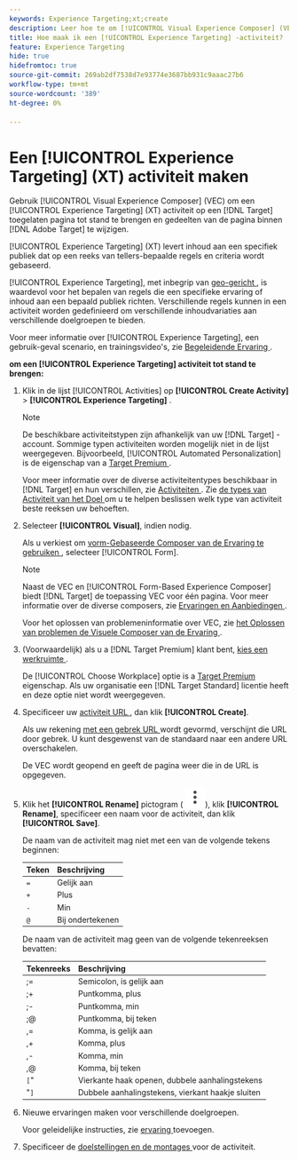 ```yaml
---
keywords: Experience Targeting;xt;create
description: Leer hoe te om [!UICONTROL Visual Experience Composer] (VEC) in  [!DNL Adobe Target]  te gebruiken om een [!UICONTROL Experience Targeting] (XT) activiteit tot stand te brengen.
title: Hoe maak ik een [!UICONTROL Experience Targeting] -activiteit?
feature: Experience Targeting
hide: true
hidefromtoc: true
source-git-commit: 269ab2df7538d7e93774e3687bb931c9aaac27b6
workflow-type: tm+mt
source-wordcount: '389'
ht-degree: 0%

---
```


# Een [!UICONTROL Experience Targeting] (XT) activiteit maken

Gebruik [!UICONTROL Visual Experience Composer] (VEC) om een [!UICONTROL Experience Targeting] (XT) activiteit op een [!DNL Target] toegelaten pagina tot stand te brengen en gedeelten van de pagina binnen [!DNL Adobe Target] te wijzigen.

[!UICONTROL Experience Targeting] (XT) levert inhoud aan een specifiek publiek dat op een reeks van tellers-bepaalde regels en criteria wordt gebaseerd.

[!UICONTROL Experience Targeting], met inbegrip van [ geo-gericht ](/help/main/c-target/c-audiences/c-target-rules/geo.md), is waardevol voor het bepalen van regels die een specifieke ervaring of inhoud aan een bepaald publiek richten. Verschillende regels kunnen in een activiteit worden gedefinieerd om verschillende inhoudvariaties aan verschillende doelgroepen te bieden.

Voor meer informatie over [!UICONTROL Experience Targeting], een gebruik-geval scenario, en trainingsvideo&#39;s, zie [ Begeleidende Ervaring ](/help/main/c-activities/t-experience-target/experience-target.md).

**om een [!UICONTROL Experience Targeting] activiteit tot stand te brengen:**

1. Klik in de lijst [!UICONTROL Activities] op **[!UICONTROL Create Activity]** > **[!UICONTROL Experience Targeting]** .

   >[!NOTE]
   >
   >De beschikbare activiteitstypen zijn afhankelijk van uw [!DNL Target] -account. Sommige typen activiteiten worden mogelijk niet in de lijst weergegeven. Bijvoorbeeld, [!UICONTROL Automated Personalization] is de eigenschap van a [ Target Premium ](/help/main/c-intro/intro.md#premium).
   >
   >Voor meer informatie over de diverse activiteitentypes beschikbaar in [!DNL Target] en hun verschillen, zie [ Activiteiten ](/help/main/c-activities/activities.md#concept_D317A95A1AB54674BA7AB65C7985BA03). Zie [ de types van Activiteit van het Doel ](/help/main/c-activities/target-activities-guide.md) om u te helpen beslissen welk type van activiteit beste reeksen uw behoeften.

1. Selecteer **[!UICONTROL Visual]**, indien nodig.

   Als u verkiest om [ vorm-Gebaseerde Composer van de Ervaring te gebruiken ](/help/main/c-experiences/form-experience-composer.md), selecteer [!UICONTROL Form].

   >[!NOTE]
   >
   >Naast de VEC en [!UICONTROL Form-Based Experience Composer] biedt [!DNL Target] de toepassing VEC voor één pagina. Voor meer informatie over de diverse composers, zie [ Ervaringen en Aanbiedingen ](/help/main/c-experiences/experiences.md).
   >
   >Voor het oplossen van problemeninformatie over VEC, zie [ het Oplossen van problemen de Visuele Composer van de Ervaring ](/help/main/c-experiences/c-visual-experience-composer/r-troubleshoot-composer/troubleshoot-composer.md).

1. (Voorwaardelijk) als u a [!DNL Target Premium] klant bent, [ kies een werkruimte ](/help/main/administrating-target/c-user-management/property-channel/property-channel.md).

   De [!UICONTROL Choose Workplace] optie is a [ Target Premium ](/help/main/c-intro/intro.md) eigenschap. Als uw organisatie een [!DNL Target Standard] licentie heeft en deze optie niet wordt weergegeven.

1. Specificeer uw [ activiteit URL ](/help/main/c-activities/t-experience-target/t-xt-create/xt-activity-url.md#concept_D28549AAA0A14E3BB5F05F32BE8ABC90), dan klik **[!UICONTROL Create]**.

   Als uw rekening [ met een gebrek URL ](/help/main/administrating-target/visual-experience-composer-set-up.md) wordt gevormd, verschijnt die URL door gebrek. U kunt desgewenst van de standaard naar een andere URL overschakelen.

   De VEC wordt geopend en geeft de pagina weer die in de URL is opgegeven.

1. Klik het **[!UICONTROL Rename]** pictogram ( ![ anders noemen pictogram ](/help/main/assets/icons/MoreSmallListVert.svg)), klik **[!UICONTROL Rename]**, specificeer een naam voor de activiteit, dan klik **[!UICONTROL Save]**.

   De naam van de activiteit mag niet met een van de volgende tekens beginnen:

   | Teken | Beschrijving |
   |--- |--- |
   | `=` | Gelijk aan |
   | `+` | Plus |
   | `-` | Min |
   | `@` | Bij ondertekenen |

   De naam van de activiteit mag geen van de volgende tekenreeksen bevatten:

   | Tekenreeks | Beschrijving |
   |--- |--- |
   | ;= | Semicolon, is gelijk aan |
   | ;+ | Puntkomma, plus |
   | ;- | Puntkomma, min |
   | ;@ | Puntkomma, bij teken |
   | ,= | Komma, is gelijk aan |
   | ,+ | Komma, plus |
   | ,- | Komma, min |
   | ,@ | Komma, bij teken |
   | `[`&quot; | Vierkante haak openen, dubbele aanhalingstekens |
   | &quot;`]` | Dubbele aanhalingstekens, vierkant haakje sluiten |

1. Nieuwe ervaringen maken voor verschillende doelgroepen.

   Voor geleidelijke instructies, zie [ ervaring ](/help/main/c-activities/t-experience-target/t-xt-create/xt-add-experience.md) toevoegen.

1. Specificeer de [ doelstellingen en de montages ](/help/main/c-activities/t-experience-target/t-xt-create/xt-goals-and-settings.md#reference_B25389FD6F3A4989801E740364B089CC) voor de activiteit.
